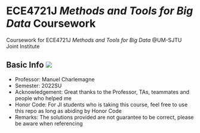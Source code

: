 # ECE4721J *Methods and Tools for Big Data* Coursework

Coursework for ECE4721J *Methods and Tools for Big Data* @UM-SJTU Joint Institute

## Basic Info ![](https://visitor-badge.glitch.me/badge?page_id=kx-Huang.ECE4721J&left_color=gray&right_color=blue)

- Professor: Manuel Charlemagne
- Semester: 2022SU
- Acknowledgement: Great thanks to the Professor, TAs, teammates and people who helped me
- Honor Code: For JI students who is taking this course, feel free to use this repo as long as abiding by Honor Code
- Remarks: The solutions provided are not guarantee to be correct, please be aware when referencing
